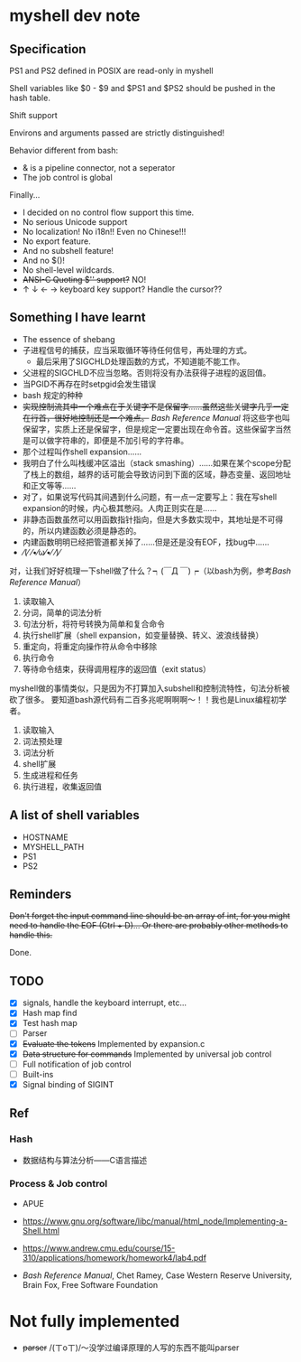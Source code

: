 # myshell dev note

## Specification

PS1 and PS2 defined in POSIX are read-only in myshell

Shell variables like $0 - $9 and $PS1 and $PS2 should be pushed in the hash
table.

Shift support

Environs and arguments passed are strictly distinguished!

Behavior different from bash:
- & is a pipeline connector, not a seperator
- The job control is global

Finally...
- I decided on no control flow support this time.
- No serious Unicode support
- No localization! No i18n!! Even no Chinese!!!
- No export feature.
- And no subshell feature!
- And no $()!
- No shell-level wildcards.
- ~~ANSI-C Quoting $'' support?~~ NO!
- ↑ ↓ ← → keyboard key support? Handle the cursor??

## Something I have learnt

- The essence of shebang
- 子进程信号的捕获，应当采取循环等待任何信号，再处理的方式。
    - 最后采用了SIGCHLD处理函数的方式，不知道能不能工作。
- 父进程的SIGCHLD不应当忽略。否则将没有办法获得子进程的返回值。
- 当PGID不再存在时setpgid会发生错误
- bash 规定的种种
- ~~实现控制流其中一个难点在于关键字不是保留字……虽然这些关键字几乎一定在行首，很好地控制还是一个难点。~~ *Bash Reference Manual* 将这些字也叫保留字，实质上还是保留字，但是规定一定要出现在命令首。这些保留字当然是可以做字符串的，即便是不加引号的字符串。
- 那个过程叫作shell expansion……
- 我明白了什么叫栈缓冲区溢出（stack smashing）……如果在某个scope分配了栈上的数组，越界的话可能会导致访问到下面的区域，静态变量、返回地址和正文等等……
- 对了，如果说写代码其间遇到什么问题，有一点一定要写上：我在写shell expansion的时候，内心极其憋闷。人肉正则实在是……
- 非静态函数虽然可以用函数指针指向，但是大多数实现中，其地址是不可得的，所以内建函数必须是静态的。
- 内建函数明明已经把管道都关掉了……但是还是没有EOF，找bug中……
- ⁄(⁄ ⁄•⁄ω⁄•⁄ ⁄)⁄

对，让我们好好梳理一下shell做了什么？┑(￣Д ￣)┍（以bash为例，参考*Bash Reference Manual*）
1. 读取输入
2. 分词，简单的词法分析
3. 句法分析，将符号转换为简单和复合命令
4. 执行shell扩展（shell expansion，如变量替换、转义、波浪线替换）
5. 重定向，将重定向操作符从命令中移除
6. 执行命令
7. 等待命令结束，获得调用程序的返回值（exit status）

myshell做的事情类似，只是因为不打算加入subshell和控制流特性，句法分析被砍了很多。
要知道bash源代码有二百多兆呢啊啊啊～！！我也是Linux编程初学者。
1. 读取输入
2. 词法预处理
3. 词法分析
4. shell扩展
5. 生成进程和任务
6. 执行进程，收集返回值

## A list of shell variables

- HOSTNAME
- MYSHELL_PATH
- PS1
- PS2

## Reminders

~~Don't forget the input command line should be an array of int, for you might
need to handle the EOF (Ctrl + D)... Or there are probably other methods to
handle this.~~

Done.

## TODO

- [x] signals, handle the keyboard interrupt, etc...
- [x] Hash map find
- [x] Test hash map
- [ ] Parser
- [x] ~~Evaluate the tokens~~           Implemented by expansion.c
- [x] ~~Data structure for commands~~   Implemented by universal job control
- [ ] Full notification of job control
- [ ] Built-ins
- [x] Signal binding of SIGINT

## Ref

### Hash

- 数据结构与算法分析——C语言描述

### Process & Job control

- APUE
- https://www.gnu.org/software/libc/manual/html_node/Implementing-a-Shell.html
- https://www.andrew.cmu.edu/course/15-310/applications/homework/homework4/lab4.pdf

- *Bash Reference Manual*, Chet Ramey, Case Western Reserve University, Brain Fox, Free Software Foundation

# Not fully implemented

- ~~parser~~ /(ㄒoㄒ)/～没学过编译原理的人写的东西不能叫parser